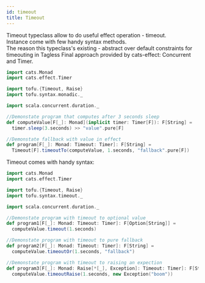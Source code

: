 ```yaml
---
id: timeout
title: Timeout
---
```


Timeout typeclass allow to do useful effect operation - timeout.                                                          
Instance come with few handy syntax methods.                                                                              
The reason this typeclass's existing - 
abstract over default constraints for timeouting in Tagless Final approach provided by cats-effect: Concurrent and Timer.

```scala mdoc
import cats.Monad
import cats.effect.Timer

import tofu.{Timeout, Raise}
import tofu.syntax.monadic._

import scala.concurrent.duration._

//Demonstate program that computes after 3 seconds sleep
def computeValue[F[_]: Monad](implicit timer: Timer[F]): F[String] = 
  timer.sleep(3.seconds) >> "value".pure[F]

//Demonstate fallback with value in effect
def program[F[_]: Monad: Timeout: Timer]: F[String] =
  Timeout[F].timeoutTo(computeValue, 1.seconds, "fallback".pure[F])
```

Timeout comes with handy syntax:

```scala mdoc
import cats.Monad
import cats.effect.Timer

import tofu.{Timeout, Raise}
import tofu.syntax.timeout._

import scala.concurrent.duration._

//Demonstate program with timeout to optional value
def program1[F[_]: Monad: Timeout: Timer]: F[Option[String]] =
  computeValue.timeout(1.seconds)

//Demonstate program with timeout to pure fallback
def program2[F[_]: Monad: Timeout: Timer]: F[String] =
  computeValue.timeoutOr(1.seconds, "fallback")

//Demonstate program with timeout to raising an expection
def program3[F[_]: Monad: Raise[*[_], Exception]: Timeout: Timer]: F[String] =
  computeValue.timeoutRaise(1.seconds, new Exception("boom"))
```